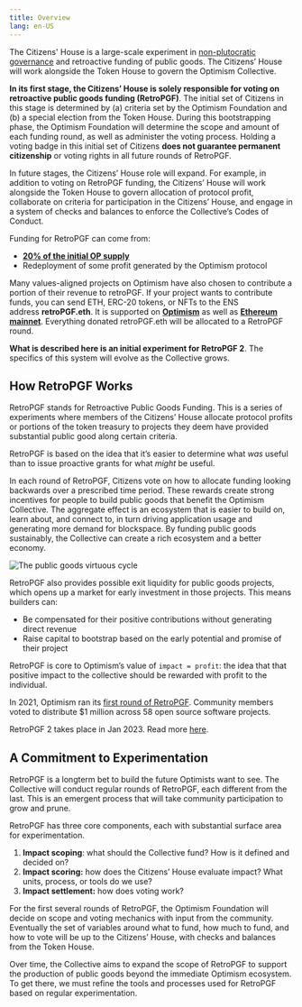 ```yaml
---
title: Overview
lang: en-US
---
```


The Citizens' House is a large-scale experiment in [non-plutocratic governance](https://vitalik.ca/general/2021/08/16/voting3.html) and retroactive funding of public goods.
The Citizens’ House will work alongside the Token House to govern the Optimism Collective.

**In its first stage, the Citizens’ House is solely responsible for voting on retroactive public goods funding (RetroPGF)**.
The initial set of Citizens in this stage is determined by (a) criteria set by the Optimism Foundation and (b) a special election from the Token House.
During this bootstrapping phase, the Optimism Foundation will determine the scope and amount of each funding round, as well as administer the voting process.
Holding a voting badge in this initial set of Citizens **does not guarantee permanent citizenship** or voting rights in all future rounds of RetroPGF.

In future stages, the Citizens’ House role will expand.
For example, in addition to voting on RetroPGF funding, the Citizens’ House will work alongside the Token House to govern allocation of protocol profit, collaborate on criteria for participation in the Citizens’ House, and engage in a system of checks and balances to enforce the Collective’s Codes of Conduct.

Funding for RetroPGF can come from:

- **[20% of the initial OP supply](./allocations.md#retroactive-public-goods-funding)**
- Redeployment of some profit generated by the Optimism protocol

Many values-aligned projects on Optimism have also chosen to contribute a portion of their revenue to retroPGF.
If your project wants to contribute funds, you can send ETH, ERC-20 tokens, or NFTs to the ENS address **retroPGF.eth**.
It is supported on **[Optimism](https://explorer.optimism.io/address/0x15dda60616ffca20371ed1659dbb78e888f65556)** as well as **[Ethereum mainnet](https://etherscan.io/address/0x15dda60616ffca20371ed1659dbb78e888f65556)**.
Everything donated retroPGF.eth will be allocated to a RetroPGF round.

**What is described here is an initial experiment for RetroPGF 2**. The specifics of this system will evolve as the Collective grows.

## How RetroPGF Works

RetroPGF stands for Retroactive Public Goods Funding.
This is a series of experiments where members of the Citizens’ House allocate protocol profits or portions of the token treasury to projects they deem have provided substantial public good along certain criteria.

RetroPGF is based on the idea that it’s easier to determine what _was_ useful than to issue proactive grants for what _might_ be useful.

In each round of RetroPGF, Citizens vote on how to allocate funding looking backwards over a prescribed time period.
These rewards create strong incentives for people to build public goods that benefit the Optimism Collective.
The aggregate effect is an ecosystem that is easier to build on, learn about, and connect to, in turn driving application usage and generating more demand for blockspace.
By funding public goods sustainably, the Collective can create a rich ecosystem and a better economy.

![The public goods virtuous cycle](../../assets/docs/governance/economics/virt_cycle.png)

RetroPGF also provides possible exit liquidity for public goods projects, which opens up a market for early investment in those projects.
This means builders can:

- Be compensated for their positive contributions without generating direct revenue
- Raise capital to bootstrap based on the early potential and promise of their project

RetroPGF is core to Optimism’s value of `impact = profit`: the idea that that positive impact to the collective should be rewarded with profit to the individual.

In 2021, Optimism ran its [first round of RetroPGF](https://medium.com/ethereum-optimism/retroactive-public-goods-funding-33c9b7d00f0c).
Community members voted to distribute \$1 million across 58 open source software projects.

RetroPGF 2 takes place in Jan 2023. Read more [here](./retropgf-2.md).

## A Commitment to Experimentation

RetroPGF is a longterm bet to build the future Optimists want to see.
The Collective will conduct regular rounds of RetroPGF, each different from the last.
This is an emergent process that will take community participation to grow and prune.

RetroPGF has three core components, each with substantial surface area for experimentation.

1. **Impact scoping**: what should the Collective fund?
   How is it defined and decided on?
1. **Impact scoring:** how does the Citizens’ House evaluate impact?
   What units, process, or tools do we use?
1. **Impact settlement:** how does voting work?

For the first several rounds of RetroPGF, the Optimism Foundation will decide on scope and voting mechanics with input from the community.
Eventually the set of variables around what to fund, how much to fund, and how to vote will be up to the Citizens’ House, with checks and balances from the Token House.

Over time, the Collective aims to expand the scope of RetroPGF to support the production of public goods beyond the immediate Optimism ecosystem.
To get there, we must refine the tools and processes used for RetroPGF based on regular experimentation.
